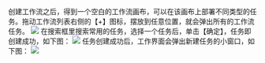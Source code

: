 创建工作流之后，得到一个空白的工作流画布，可以在该画布上部署不同类型的任务。拖动工作流列表右侧的【+】图标，摆放到任意位置，就会弹出所有的工作流任务。
![](http://imgcache.tce.fsphere.cn/image/mc.qcloudimg.com/static/img/0c91d175aa2a9f4b04f05f01cb5f613d/image.png)
在搜索框里搜索常用的任务，选择一个任务后，单击【确定】，任务即创建成功，如下图：
![](http://imgcache.tce.fsphere.cn/image/mc.qcloudimg.com/static/img/7740cd4806d86802ba8e77455a798019/image.png)
任务创建成功后，工作界面会弹出新建任务的小窗口，如下图：
![](http://imgcache.tce.fsphere.cn/image/mc.qcloudimg.com/static/img/831afc14fb4699ad7bdd5806a19f5dca/image.png)